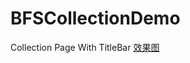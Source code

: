 # BFSCollectionDemo
Collection Page With TitleBar
[效果图](https://github.com/BFsAlex/BFSCollectionDemo/blob/master/BFUIDemo/Resource/BFSCollectionDemo.jpeg)
